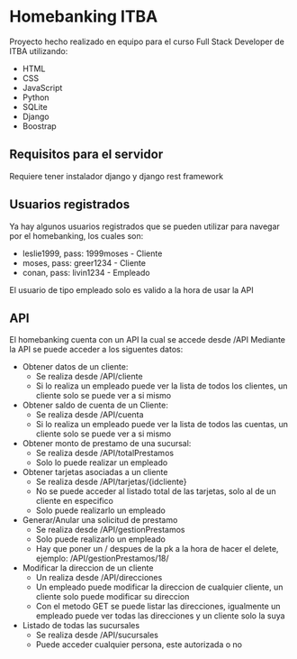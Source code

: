 # Homebanking ITBA

Proyecto hecho realizado en equipo para el curso Full Stack Developer de ITBA utilizando:

- HTML
- CSS
- JavaScript
- Python
- SQLite
- Django
- Boostrap

## Requisitos para el servidor

Requiere tener instalador django y django rest framework

## Usuarios registrados

Ya hay algunos usuarios registrados que se pueden utilizar para navegar por el homebanking, los cuales son:

- leslie1999, pass: 1999moses - Cliente
- moses, pass: greer1234 - Cliente
- conan, pass: livin1234 - Empleado

El usuario de tipo empleado solo es valido a la hora de usar la API

## API

El homebanking cuenta con un API la cual se accede desde /API
Mediante la API se puede acceder a los siguentes datos:

- Obtener datos de un cliente:
  - Se realiza desde /API/cliente
  - Si lo realiza un empleado puede ver la lista de todos los clientes, un cliente solo se puede ver a si mismo
- Obtener saldo de cuenta de un Cliente:
  - Se realiza desde /API/cuenta
  - Si lo realiza un empleado puede ver la lista de todos las cuentas, un cliente solo se puede ver a si mismo
- Obtener monto de prestamo de una sucursal:
  - Se realiza desde /API/totalPrestamos
  - Solo lo puede realizar un empleado
- Obtener tarjetas asociadas a un cliente
  - Se realiza desde /API/tarjetas/{idcliente}
  - No se puede acceder al listado total de las tarjetas, solo al de un cliente en especifico
  - Solo puede realizarlo un empleado
- Generar/Anular una solicitud de prestamo
  - Se realiza desde /API/gestionPrestamos
  - Solo puede realizarlo un empleado
  - Hay que poner un / despues de la pk a la hora de hacer el delete, ejemplo: /API/gestionPrestamos/18/
- Modificar la direccion de un cliente
  - Un realiza desde /API/direcciones
  - Un empleado puede modificar la direccion de cualquier cliente, un cliente solo puede modificar su direccion
  - Con el metodo GET se puede listar las direcciones, igualmente un empleado puede ver todas las direcciones y un cliente solo la suya
- Listado de todas las sucursales
  - Se realiza desde /API/sucursales
  - Puede acceder cualquier persona, este autorizada o no

